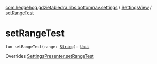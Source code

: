 [com.hedgehog.gdzietabiedra.ribs.bottomnav.settings](../index.md) / [SettingsView](index.md) / [setRangeTest](./set-range-test.md)

# setRangeTest

`fun setRangeTest(range: `[`String`](https://kotlinlang.org/api/latest/jvm/stdlib/kotlin/-string/index.html)`): `[`Unit`](https://kotlinlang.org/api/latest/jvm/stdlib/kotlin/-unit/index.html)

Overrides [SettingsPresenter.setRangeTest](../-settings-interactor/-settings-presenter/set-range-test.md)

